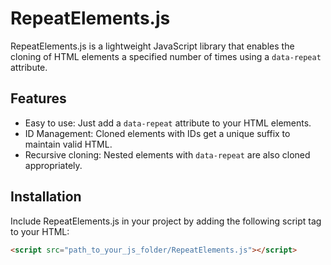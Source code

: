 # RepeatElements.js

RepeatElements.js is a lightweight JavaScript library that enables the cloning of HTML elements a specified number of times using a `data-repeat` attribute.

## Features

- Easy to use: Just add a `data-repeat` attribute to your HTML elements.
- ID Management: Cloned elements with IDs get a unique suffix to maintain valid HTML.
- Recursive cloning: Nested elements with `data-repeat` are also cloned appropriately.

## Installation

Include RepeatElements.js in your project by adding the following script tag to your HTML:

```html
<script src="path_to_your_js_folder/RepeatElements.js"></script>
